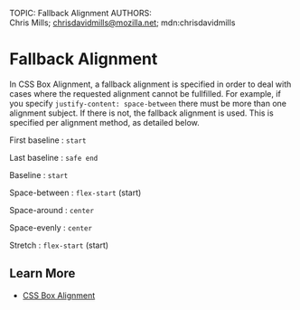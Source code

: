 TOPIC: Fallback Alignment
AUTHORS: Chris Mills; chrisdavidmills@mozilla.net; mdn:chrisdavidmills

# Fallback Alignment

In CSS Box Alignment, a fallback alignment is specified in order to deal with cases where the
requested alignment cannot be fullfilled. For example, if you specify `justify-content: space-between`
there must be more than one alignment subject. If there is not, the fallback alignment is used.
This is specified per alignment method, as detailed below.

First baseline
:   `start`

Last baseline
:   `safe end`

Baseline
:   `start`

Space-between
:   `flex-start` (start)

Space-around
:   `center`

Space-evenly
:   `center`

Stretch
:   `flex-start` (start)

## Learn More

- [CSS Box Alignment](https://developer.mozilla.org/en-US/docs/Web/CSS/CSS_Box_Alignment)
